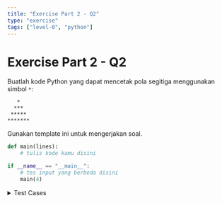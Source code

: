```yaml
---
title: "Exercise Part 2 - Q2"
type: "exercise"
tags: ["level-0", "python"]
---
```


# Exercise Part 2 - Q2

Buatlah kode Python yang dapat mencetak pola segitiga menggunakan simbol `*`:

```
   *
  ***
 *****
*******
```

Gunakan template ini untuk mengerjakan soal.

```python
def main(lines):
    # tulis kode kamu disini

if __name__ == "__main__":
    # tes input yang berbeda disini
    main(4)
```

<details>
<summary>Test Cases</summary>

```
Input:
4

Output:
   *
  ***
 *****
*******
```

```
Input:
2

Output:
 *
***
```

```
Input:
1

Output:
*
```

</details>
